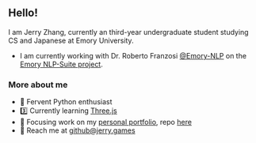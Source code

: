 ## Hello!

I am Jerry Zhang, currently an third-year undergraduate student studying CS and Japanese at Emory University.
- I am currently working with Dr. Roberto Franzosi [@Emory-NLP](https://github.com/Emory-NLP) on the [Emory NLP-Suite project](https://github.com/NLP-Suite/NLP-Suite).

### More about me
- 🐍 Fervent Python enthusiast
- 3️⃣ Currently learning [Three.js](https://threejs.org/)
- 📃 Focusing work on my [personal portfolio](http://jerry.games/), repo [here](https://github.com/Jerrybibo/personal-portfolio)
- 📧 Reach me at [github@jerry.games](mailto:github@jerry.games)

<!--
**Jerrybibo/jerrybibo** is a ✨ _special_ ✨ repository because its `README.md` (this file) appears on your GitHub profile.

Here are some ideas to get you started:

- 🔭 I’m currently working on ...
- 🌱 I’m currently learning ...
- 👯 I’m looking to collaborate on ...
- 🤔 I’m looking for help with ...
- 💬 Ask me about ...
- 📫 How to reach me: ...
- 😄 Pronouns: ...
- ⚡ Fun fact: ...
-->
